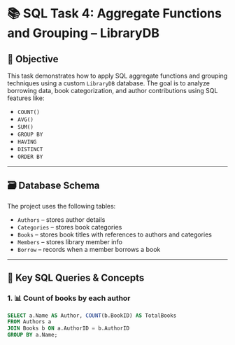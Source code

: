 # 📚 SQL Task 4: Aggregate Functions and Grouping – LibraryDB

## 🎯 Objective

This task demonstrates how to apply SQL aggregate functions and grouping techniques using a custom `LibraryDB` database. The goal is to analyze borrowing data, book categorization, and author contributions using SQL features like:

- `COUNT()`
- `AVG()`
- `SUM()`
- `GROUP BY`
- `HAVING`
- `DISTINCT`
- `ORDER BY`

---

## 🗃️ Database Schema

The project uses the following tables:

- `Authors` – stores author details
- `Categories` – stores book categories
- `Books` – stores book titles with references to authors and categories
- `Members` – stores library member info
- `Borrow` – records when a member borrows a book

---

## 🧠 Key SQL Queries & Concepts

### 1. 📊 Count of books by each author
```sql
SELECT a.Name AS Author, COUNT(b.BookID) AS TotalBooks
FROM Authors a
JOIN Books b ON a.AuthorID = b.AuthorID
GROUP BY a.Name;
